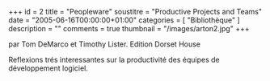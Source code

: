 +++
id = 2
title = "Peopleware"
soustitre = "Productive Projects and Teams"
date = "2005-06-16T00:00:00+01:00"
categories = [ "Bibliothèque" ]
description = ""
comments = true
thumbnail = "/images/arton2.jpg"
+++

<div class="chapo">par Tom DeMarco et Timothy Lister. Edition Dorset House</div>

Reflexions trés interessantes sur la productivité des équipes de développement logiciel.
